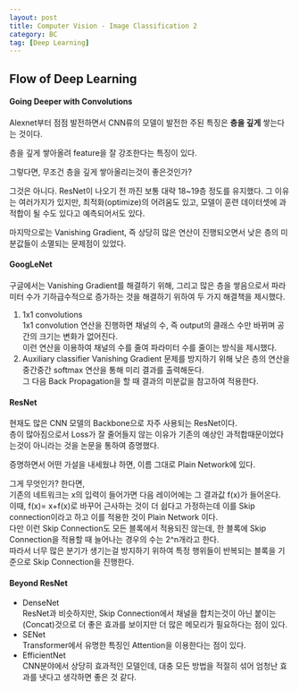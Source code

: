 ```yaml
---
layout: post
title: Computer Vision - Image Classification 2
category: BC
tag: [Deep Learning]
---
```


## Flow of Deep Learning

#### Going Deeper with Convolutions  

Alexnet부터 점점 발전하면서 CNN류의 모델이 발전한 주된 특징은 **층을 깊게** 쌓는다는 것이다.  

층을 깊게 쌓아올려 feature을 잘 강조한다는 특징이 있다.  

그렇다면, 무조건 층을 깊게 쌓아올리는것이 좋은것인가?  

그것은 아니다. ResNet이 나오기 전 까진 보통 대략 18~19층 정도를 유지했다. 그 이유는 여러가지가 있지만, 최적화(optimize)의 어려움도 있고, 모델이 훈련 데이터셋에 과적합이 될 수도 있다고 예측되어서도 있다.  

마지막으로는 Vanishing Gradient, 즉 상당히 많은 연산이 진행되오면서 낮은 층의 미분값들이 소멸되는 문제점이 있었다.  

#### GoogLeNet  

구글에서는 Vanishing Gradient를 해결하기 위해, 그리고 많은 층을 쌓음으로서 파라미터 수가 기하급수적으로 증가하는 것을 해결하기 위하여 두 가지 해결책을 제시했다.  

1. 1x1 convolutions  
   1x1 convolution 연산을 진행하면 채널의 수, 즉 output의 클래스 수만 바뀌며 공간의 크기는 변화가 없어진다.  
   이런 연산을 이용하여 채널의 수를 줄여 파라미터 수를 줄이는 방식을 제시했다.  
2. Auxiliary classifier 
   Vanishing Gradient 문제를 방지하기 위해 낮은 층의 연산을 중간중간 softmax 연산을 통해 미리 결과를 출력해둔다.  
   그 다음 Back Propagation을 할 때 결과의 미분값을 참고하여 적용한다.  


#### ResNet  

현재도 많은 CNN 모델의 Backbone으로 자주 사용되는 ResNet이다.  
층이 많아짐으로서 Loss가 잘 줄어들지 않는 이유가 기존의 예상인 과적합때문이었다는것이 아니라는 것을 논문을 통하여 증명했다.  

증명하면서 어떤 가설을 내세웠냐 하면, 이름 그대로 Plain Network에 있다.  

그게 무엇인가? 한다면,  
기존의 네트워크는 x의 입력이 들어가면 다음 레이어에는 그 결과값 f(x)가 들어온다.  
이때, f(x)= x+f(x)로 바꾸어 근사하는 것이 더 쉽다고 가정하는데 이를 Skip connection이라고 하고 이를 적용한 것이 Plain Network 이다.  
다만 이런 Skip Connection도 모든 블록에서 적용되진 않는데, 한 블록에 Skip Connection을 적용할 때 늘어나는 경우의 수는 2^n개라고 한다.  
따라서 너무 많은 분기가 생기는걸 방지하기 위하여 특정 행위들이 반복되는 블록을 기준으로 Skip Connection을 진행한다.   


#### Beyond ResNet  

- DenseNet  
  ResNet과 비슷하지만, Skip Connection에서 채널을 합치는것이 아닌 붙이는(Concat)것으로 더 좋은 효과를 보이지만 더 많은 메모리가 필요하다는 점이 있다.  
- SENet  
  Transformer에서 유명한 특징인 Attention을 이용한다는 점이 있다.  
- EfficientNet  
  CNN분야에서 상당히 효과적인 모델인데, 대충 모든 방법을 적절히 섞어 엄청난 효과를 냇다고 생각하면 좋은 것 같다.  

